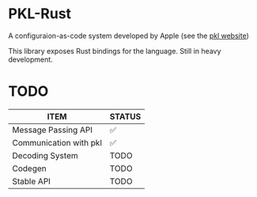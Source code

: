 # PKL-Rust 

A configuraion-as-code system developed by Apple (see the [pkl website](https://pkl-lang.org))

This library exposes Rust bindings for the language. Still in heavy development.

# TODO

| ITEM | STATUS |
|---|---|
| Message Passing API | ✅ |
| Communication with pkl | ✅ |
| Decoding System | TODO |
| Codegen | TODO |
| Stable API | TODO |
